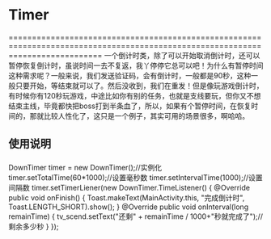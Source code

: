 # Timer
================================================================================================================================
一个倒计时类，除了可以开始取消倒计时，还可以暂停恢复倒计时，虽说时间一去不复返，我丫停停它总可以吧！为什么有暂停时间这种需求呢？一般来说，我们发送验证码，会有倒计时，一般都是90秒，这种一般只要开始，等结束就可以了。然后没收到，我们在重发！但是像玩游戏倒计时，有时候你有120秒玩游戏，中途比如你有别的任务，也就是支线要玩，但你又不想结束主线，毕竟都快把boss打到半条血了，所以，如果有个暂停时间，在恢复时间的，那就比较人性化了，这只是一个例子，其实可用的场景很多，啊哈哈。

使用说明
------------------------------------------------------------------------------------

###
 DownTimer timer = new DownTimer();//实例化
        timer.setTotalTime(60*1000);//设置毫秒数
        timer.setIntervalTime(1000);//设置间隔数
        timer.setTimerLiener(new DownTimer.TimeListener() {
            @Override
            public void onFinish() {
                Toast.makeText(MainActivity.this, "完成倒计时", Toast.LENGTH_SHORT).show();
            }
            @Override
            public void onInterval(long remainTime) {
                tv_scend.setText("还剩" + remainTime / 1000+"秒就完成了");//剩余多少秒
            }
        });
        
        

